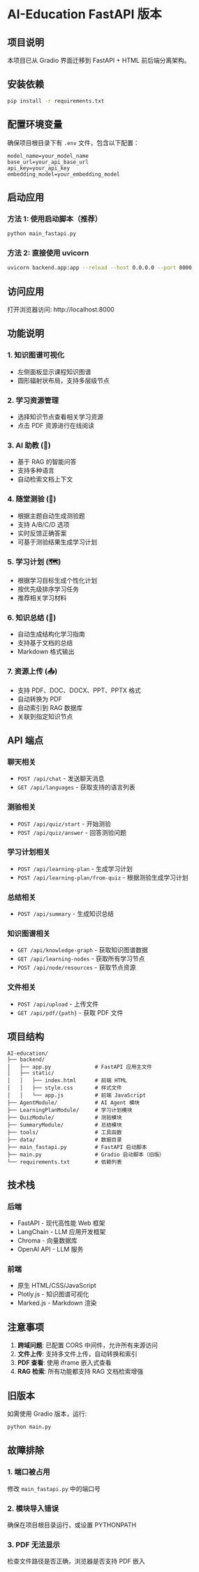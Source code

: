 # AI-Education FastAPI 版本

## 项目说明

本项目已从 Gradio 界面迁移到 FastAPI + HTML 前后端分离架构。

## 安装依赖

```bash
pip install -r requirements.txt
```

## 配置环境变量

确保项目根目录下有 `.env` 文件，包含以下配置：

```
model_name=your_model_name
base_url=your_api_base_url
api_key=your_api_key
embedding_model=your_embedding_model
```

## 启动应用

### 方法 1: 使用启动脚本（推荐）

```bash
python main_fastapi.py
```

### 方法 2: 直接使用 uvicorn

```bash
uvicorn backend.app:app --reload --host 0.0.0.0 --port 8000
```

## 访问应用

打开浏览器访问: http://localhost:8000

## 功能说明

### 1. 知识图谱可视化

- 左侧面板显示课程知识图谱
- 圆形辐射状布局，支持多层级节点

### 2. 学习资源管理

- 选择知识节点查看相关学习资源
- 点击 PDF 资源进行在线阅读

### 3. AI 助教 (🤖)

- 基于 RAG 的智能问答
- 支持多种语言
- 自动检索文档上下文

### 4. 随堂测验 (📝)

- 根据主题自动生成测验题
- 支持 A/B/C/D 选项
- 实时反馈正确答案
- 可基于测验结果生成学习计划

### 5. 学习计划 (🗺️)

- 根据学习目标生成个性化计划
- 按优先级排序学习任务
- 推荐相关学习材料

### 6. 知识总结 (📜)

- 自动生成结构化学习指南
- 支持基于文档的总结
- Markdown 格式输出

### 7. 资源上传 (📤)

- 支持 PDF、DOC、DOCX、PPT、PPTX 格式
- 自动转换为 PDF
- 自动索引到 RAG 数据库
- 关联到指定知识节点

## API 端点

### 聊天相关

- `POST /api/chat` - 发送聊天消息
- `GET /api/languages` - 获取支持的语言列表

### 测验相关

- `POST /api/quiz/start` - 开始测验
- `POST /api/quiz/answer` - 回答测验问题

### 学习计划相关

- `POST /api/learning-plan` - 生成学习计划
- `POST /api/learning-plan/from-quiz` - 根据测验生成学习计划

### 总结相关

- `POST /api/summary` - 生成知识总结

### 知识图谱相关

- `GET /api/knowledge-graph` - 获取知识图谱数据
- `GET /api/learning-nodes` - 获取所有学习节点
- `POST /api/node/resources` - 获取节点资源

### 文件相关

- `POST /api/upload` - 上传文件
- `GET /api/pdf/{path}` - 获取 PDF 文件

## 项目结构

```
AI-education/
├── backend/
│   ├── app.py              # FastAPI 应用主文件
│   ├── static/
│   │   ├── index.html      # 前端 HTML
│   │   ├── style.css       # 样式文件
│   │   └── app.js          # 前端 JavaScript
├── AgentModule/            # AI Agent 模块
├── LearningPlanModule/     # 学习计划模块
├── QuizModule/             # 测验模块
├── SummaryModule/          # 总结模块
├── tools/                  # 工具函数
├── data/                   # 数据目录
├── main_fastapi.py         # FastAPI 启动脚本
├── main.py                 # Gradio 启动脚本（旧版）
└── requirements.txt        # 依赖列表
```

## 技术栈

### 后端

- FastAPI - 现代高性能 Web 框架
- LangChain - LLM 应用开发框架
- Chroma - 向量数据库
- OpenAI API - LLM 服务

### 前端

- 原生 HTML/CSS/JavaScript
- Plotly.js - 知识图谱可视化
- Marked.js - Markdown 渲染

## 注意事项

1. **跨域问题**: 已配置 CORS 中间件，允许所有来源访问
2. **文件上传**: 支持多文件上传，自动转换和索引
3. **PDF 查看**: 使用 iframe 嵌入式查看
4. **RAG 检索**: 所有功能都支持 RAG 文档检索增强

## 旧版本

如需使用 Gradio 版本，运行:

```bash
python main.py
```

## 故障排除

### 1. 端口被占用

修改 `main_fastapi.py` 中的端口号

### 2. 模块导入错误

确保在项目根目录运行，或设置 PYTHONPATH

### 3. PDF 无法显示

检查文件路径是否正确，浏览器是否支持 PDF 嵌入
